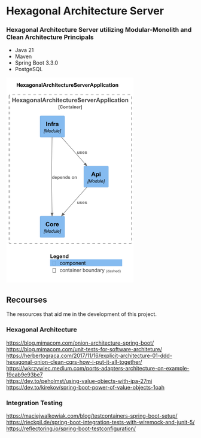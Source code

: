 # Hexagonal Architecture Server
### Hexagonal Architecture Server utilizing Modular-Monolith and Clean Architecture Principals

- Java 21
- Maven
- Spring Boot 3.3.0
- PostgeSQL

![img.png](img.png)

## Recourses
The resources that aid me in the development of this project.

### Hexagonal Architecture
https://blog.mimacom.com/onion-architecture-spring-boot/<br />
https://blog.mimacom.com/unit-tests-for-software-architeture/<br />
https://herbertograca.com/2017/11/16/explicit-architecture-01-ddd-hexagonal-onion-clean-cqrs-how-i-put-it-all-together/<br />
https://wkrzywiec.medium.com/ports-adapters-architecture-on-example-19cab9e93be7<br />
https://dev.to/peholmst/using-value-objects-with-jpa-27mi<br />
https://dev.to/kirekov/spring-boot-power-of-value-objects-1oah<br />

### Integration Testing
https://maciejwalkowiak.com/blog/testcontainers-spring-boot-setup/<br />
https://rieckpil.de/spring-boot-integration-tests-with-wiremock-and-junit-5/<br />
https://reflectoring.io/spring-boot-testconfiguration/<br />